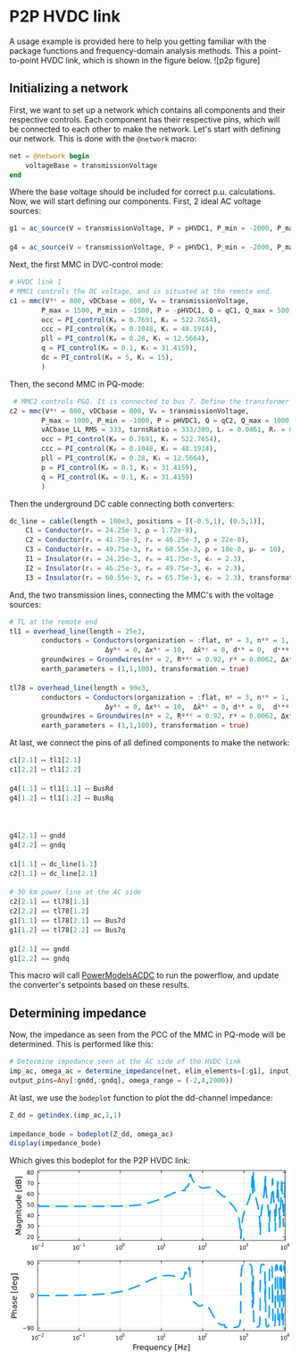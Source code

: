 # P2P HVDC link
A usage example is provided here to help you getting familiar with the package functions and frequency-domain analysis methods. This a point-to-point HVDC link, which is shown in the figure below.
![p2p figure]

## Initializing a network
First, we want to set up a network which contains all components and their respective controls. Each component has their respective pins, which will be connected to each other to make the network. Let's start with defining our network. This is done with the `@network` macro:
```julia
net = @network begin
    voltageBase = transmissionVoltage
end
```
Where the base voltage should be included for correct p.u. calculations. Now, we will start defining our components. First, 2 ideal AC voltage sources:
```julia
g1 = ac_source(V = transmissionVoltage, P = pHVDC1, P_min = -2000, P_max = 2000, Q_max = 1000, Q_min = -1000, pins = 3, transformation = true)

g4 = ac_source(V = transmissionVoltage, P = pHVDC1, P_min = -2000, P_max = 2000, Q_max = 1000, Q_min = -1000, pins = 3, transformation = true)

```
Next, the first MMC in DVC-control mode:
```julia
# HVDC link 1
# MMC1 controls the DC voltage, and is situated at the remote end.
c1 = mmc(Vᵈᶜ = 800, vDCbase = 800, Vₘ = transmissionVoltage,
        P_max = 1500, P_min = -1500, P = -pHVDC1, Q = qC1, Q_max = 500, Q_min = -500,
        occ = PI_control(Kₚ = 0.7691, Kᵢ = 522.7654),
        ccc = PI_control(Kₚ = 0.1048, Kᵢ = 48.1914),
        pll = PI_control(Kₚ = 0.28, Kᵢ = 12.5664),
        q = PI_control(Kₚ = 0.1, Kᵢ = 31.4159),
        dc = PI_control(Kₚ = 5, Kᵢ = 15),
        )
```
Then, the second MMC in PQ-mode:
```julia
 # MMC2 controls P&Q. It is connected to bus 7. Define the transformer impedance parameters at the converter side!
c2 = mmc(Vᵈᶜ = 800, vDCbase = 800, Vₘ = transmissionVoltage,
        P_max = 1000, P_min = -1000, P = pHVDC1, Q = qC2, Q_max = 1000, Q_min = -1000,
        vACbase_LL_RMS = 333, turnsRatio = 333/380, Lᵣ = 0.0461, Rᵣ = 0.4103,
        occ = PI_control(Kₚ = 0.7691, Kᵢ = 522.7654),
        ccc = PI_control(Kₚ = 0.1048, Kᵢ = 48.1914),
        pll = PI_control(Kₚ = 0.28, Kᵢ = 12.5664),
        p = PI_control(Kₚ = 0.1, Kᵢ = 31.4159),
        q = PI_control(Kₚ = 0.1, Kᵢ = 31.4159)
        )
```
Then the underground DC cable connecting both converters:
```julia
dc_line = cable(length = 100e3, positions = [(-0.5,1), (0.5,1)],
    C1 = Conductor(rₒ = 24.25e-3, ρ = 1.72e-8),
    C2 = Conductor(rᵢ = 41.75e-3, rₒ = 46.25e-3, ρ = 22e-8),
    C3 = Conductor(rᵢ = 49.75e-3, rₒ = 60.55e-3, ρ = 18e-8, μᵣ = 10),
    I1 = Insulator(rᵢ = 24.25e-3, rₒ = 41.75e-3, ϵᵣ = 2.3),
    I2 = Insulator(rᵢ = 46.25e-3, rₒ = 49.75e-3, ϵᵣ = 2.3),
    I3 = Insulator(rᵢ = 60.55e-3, rₒ = 65.75e-3, ϵᵣ = 2.3), transformation = true)
```
And, the two transmission lines, connecting the MMC's with the voltage sources:
```julia 
# TL at the remote end
tl1 = overhead_line(length = 25e3,
        conductors = Conductors(organization = :flat, nᵇ = 3, nˢᵇ = 1, Rᵈᶜ = 0.063, rᶜ = 0.015,  yᵇᶜ = 30,
                        Δyᵇᶜ = 0, Δxᵇᶜ = 10,  Δ̃xᵇᶜ = 0, dˢᵇ = 0,  dˢᵃᵍ = 10),
        groundwires = Groundwires(nᵍ = 2, Rᵍᵈᶜ = 0.92, rᵍ = 0.0062, Δxᵍ = 6.5, Δyᵍ = 7.5, dᵍˢᵃᵍ   = 10),
        earth_parameters = (1,1,100), transformation = true)

tl78 = overhead_line(length = 90e3,
        conductors = Conductors(organization = :flat, nᵇ = 3, nˢᵇ = 1, Rᵈᶜ = 0.063, rᶜ = 0.015,  yᵇᶜ = 30,
                        Δyᵇᶜ = 0, Δxᵇᶜ = 10,  Δ̃xᵇᶜ = 0, dˢᵇ = 0,  dˢᵃᵍ = 10),
        groundwires = Groundwires(nᵍ = 2, Rᵍᵈᶜ = 0.92, rᵍ = 0.0062, Δxᵍ = 6.5, Δyᵍ = 7.5, dᵍˢᵃᵍ   = 10),
        earth_parameters = (1,1,100), transformation = true)
```
At last, we connect the pins of all defined components to make the network:

```julia
c1[2.1] ⟷ tl1[2.1]
c1[2.2] ⟷ tl1[2.2]

g4[1.1] ⟷ tl1[1.1] ⟷ BusRd
g4[1.2] ⟷ tl1[1.2] ⟷ BusRq



g4[2.1] ⟷ gndd
g4[2.2] ⟷ gndq

c1[1.1] ⟷ dc_line[1.1]
c2[1.1] ⟷ dc_line[2.1]

# 30 km power line at the AC side
c2[2.1] == tl78[1.1]
c2[2.2] == tl78[1.2]
g1[1.1] == tl78[2.1] == Bus7d
g1[1.2] == tl78[2.2] == Bus7q

g1[2.1] == gndd
g1[2.2] == gndq
```
This macro will call [PowerModelsACDC](https://github.com/Electa-Git/PowerModelsACDC.jl) to run the powerflow, and update the converter's setpoints based on these results.

## Determining impedance
Now, the impedance as seen from the PCC of the MMC in PQ-mode will be determined. This is performed like this:
```julia
# Determine impedance seen at the AC side of the HVDC link
imp_ac, omega_ac = determine_impedance(net, elim_elements=[:g1], input_pins=Any[:Bus7d,:Bus7q], 
output_pins=Any[:gndd,:gndq], omega_range = (-2,4,2000))
```
At last, we use the `bodeplot` function to plot the dd-channel impedance:
```julia
Z_dd = getindex.(imp_ac,1,1)

impedance_bode = bodeplot(Z_dd, omega_ac)
display(impedance_bode)
```
Which gives this bodeplot for the P2P HVDC link:
![Bode plot](pictures\impedance_bode_plot.png)